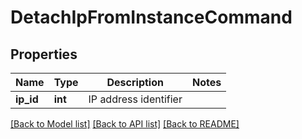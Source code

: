 # DetachIpFromInstanceCommand

## Properties
Name | Type | Description | Notes
------------ | ------------- | ------------- | -------------
**ip_id** | **int** | IP address identifier | 

[[Back to Model list]](../README.md#documentation-for-models) [[Back to API list]](../README.md#documentation-for-api-endpoints) [[Back to README]](../README.md)


